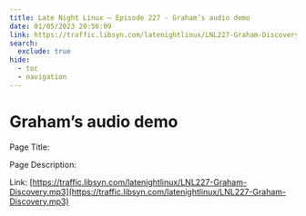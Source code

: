 ```yaml
---
title: Late Night Linux – Episode 227 - Graham’s audio demo
date: 01/05/2023 20:56:09
link: https://traffic.libsyn.com/latenightlinux/LNL227-Graham-Discovery.mp3
search:
  exclude: true
hide:
  - toc
  - navigation
---
```


# Graham’s audio demo

Page Title: 

Page Description:  

Link: [https://traffic.libsyn.com/latenightlinux/LNL227-Graham-Discovery.mp3](https://traffic.libsyn.com/latenightlinux/LNL227-Graham-Discovery.mp3)